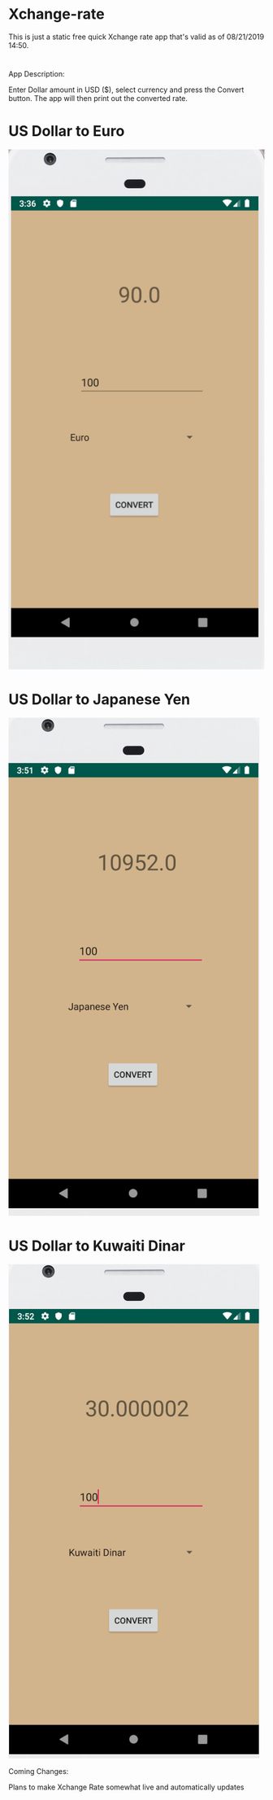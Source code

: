 # Xchange-rate

This is just a static free quick Xchange rate app that's valid as of 08/21/2019 14:50.
#
App Description:

  Enter Dollar amount in USD ($), select currency and press the Convert button. The app will then print
  out the converted rate.
  
  # US Dollar to Euro
  ![100-us-euro](README%20Images/100-us-euro.png)
  
  # US Dollar to Japanese Yen
  ![100-us-yen](README%20Images/100-us-yen.png)
  
  # US Dollar to Kuwaiti Dinar
  ![100-us-kuwaitidinar](README%20Images/100-us-kuwaitidinar.png)
  
  
Coming Changes:

  Plans to make Xchange Rate somewhat live and automatically updates
